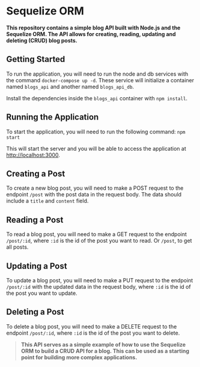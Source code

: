 # Sequelize ORM

**This repository contains a simple blog API built with Node.js and the Sequelize ORM. The API allows for creating, reading, updating and deleting (CRUD) blog posts.**

## Getting Started

To run the application, you will need to run the node and db services with the command `docker-compose up -d`. These service will initialize a container named `blogs_api` and another named `blogs_api_db`.

Install the dependencies inside the `blogs_api` container with `npm install`.

## Running the Application

To start the application, you will need to run the following command: `npm start`

This will start the server and you will be able to access the application at [http://localhost:3000](http://localhost:3000/).

## Creating a Post


To create a new blog post, you will need to make a POST request to the endpoint `/post` with the post data in the request body. The data should include a `title` and `content` field.

## Reading a Post

To read a blog post, you will need to make a GET request to the endpoint `/post/:id`, where `:id` is the id of the post you want to read. Or `/post`, to get all posts.

## Updating a Post

To update a blog post, you will need to make a PUT request to the endpoint `/post/:id` with the updated data in the request body, where `:id` is the id of the post you want to update.

## Deleting a Post

To delete a blog post, you will need to make a DELETE request to the endpoint `/post/:id`, where `:id` is the id of the post you want to delete.


> **This API serves as a simple example of how to use the Sequelize ORM to build a CRUD API for a blog. This can be used as a starting point
> for building more complex applications.**

